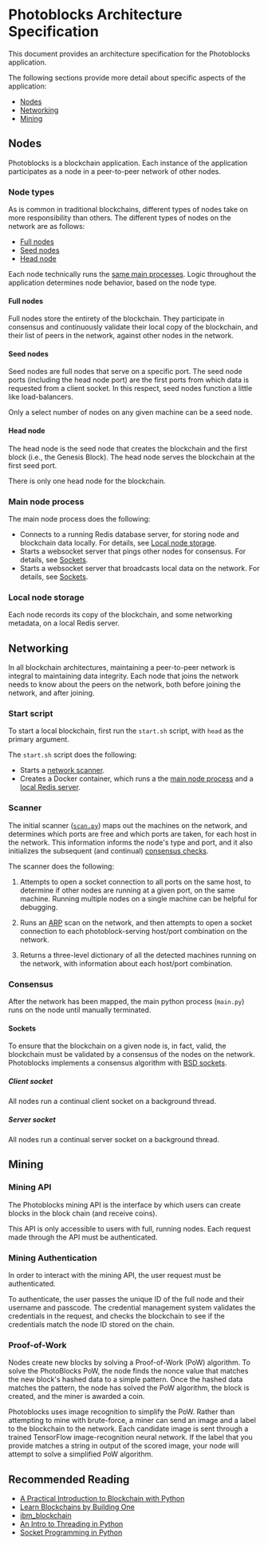 # Photoblocks Architecture Specification

This document provides an architecture specification for the Photoblocks application.

The following sections provide more detail about specific aspects of the application:

- [Nodes](#nodes)
- [Networking](#networking)
- [Mining](#mining)

## Nodes

Photoblocks is a blockchain application. Each instance of the application participates as a node in a peer-to-peer network of other nodes.

### Node types

As is common in traditional blockchains, different types of nodes take on more responsibility than others. The different types of nodes on the network are as follows:

- [Full nodes](#full-nodes)
- [Seed nodes](#seed-nodes)
- [Head node](#head-node)

Each node technically runs the [same main processes](#main-node-process). Logic throughout the application determines node behavior, based on the node type.

#### Full nodes

Full nodes store the entirety of the blockchain. They participate in consensus and continuously validate their local copy of the blockchain, and their list of peers in the network, against other nodes in the network. 

#### Seed nodes

Seed nodes are full nodes that serve on a specific port. The seed node ports (including the head node port) are the first ports from which data is requested from a client socket. In this respect, seed nodes function a little like load-balancers. 

Only a select number of nodes on any given machine can be a seed node.

#### Head node

The head node is the seed node that creates the blockchain and the first block (i.e., the Genesis Block). The head node serves the blockchain at the first seed port. 

There is only one head node for the blockchain.

### Main node process

The main node process does the following:

- Connects to a running Redis database server, for storing node and blockchain data locally. For details, see [Local node storage](#local-node-storage).
- Starts a websocket server that pings other nodes for consensus. For details, see [Sockets](#sockets).
- Starts a websocket server that broadcasts local data on the network. For details, see [Sockets](#sockets).

### Local node storage

Each node records its copy of the blockchain, and some networking metadata, on a local Redis server.

## Networking

In all blockchain architectures, maintaining a peer-to-peer network is integral to maintaining data integrity. Each node that joins the network needs to know about the peers on the network, both before joining the network, and after joining. 

### Start script

To start a local blockchain, first run the `start.sh` script, with `head` as the primary argument.

The `start.sh` script does the following:

- Starts a [network scanner](#scanner).
- Creates a Docker container, which runs a the [main node process](#main-process) and a [local Redis server](#local-database).

### Scanner

The initial scanner ([`scan.py`](../scan.py)) maps out the machines on the network, and determines which ports are free and which ports are taken, for each host in the network. This information informs the node's type and port, and it also initializes the subsequent (and continual) [consensus checks](#consensus).

The scanner does the following:

1. Attempts to open a socket connection to all ports on the same host, to determine if other nodes are running at a given port, on the same machine. Running multiple nodes on a single machine can be helpful for debugging.

2. Runs an [ARP](https://en.wikipedia.org/wiki/Address_Resolution_Protocol) scan on the network, and then attempts to open a socket connection to each photoblock-serving host/port combination on the network.

3. Returns a three-level dictionary of all the detected machines running on the network, with information about each host/port combination.

### Consensus

After the network has been mapped, the main python process (`main.py`) runs on the node until manually terminated.

#### Sockets

To ensure that the blockchain on a given node is, in fact, valid, the blockchain must be validated by a consensus of the nodes on the network. Photoblocks implements a consensus algorithm with [BSD sockets](https://docs.python.org/3/library/socket.html).

##### Client socket

All nodes run a continual client socket on a background thread. 

##### Server socket

All nodes run a continual server socket on a background thread. 

## Mining 

### Mining API

The Photoblocks mining API is the interface by which users can create blocks in the block chain (and receive coins).

This API is only accessible to users with full, running nodes. Each request made through the API must be authenticated.

### Mining Authentication

In order to interact with the mining API, the user request must be authenticated.

To authenticate, the user passes the unique ID of the full node and their username and passcode. The credential management system validates the credentials in the request, and checks the blockchain to see if the credentials match the node ID stored on the chain.

### Proof-of-Work

Nodes create new blocks by solving a Proof-of-Work (PoW) algorithm. To solve the PhotoBlocks PoW, the node finds the nonce value that matches the new block's hashed data to a simple pattern. Once the hashed data matches the pattern, the node has solved the PoW algorithm, the block is created, and the miner is awarded a coin.

Photoblocks uses image recognition to simplify the PoW. Rather than attempting to mine with brute-force, a miner can send an image and a label to the blockchain to the network. Each candidate image is sent through a trained TensorFlow image-recognition neural network. If the label that you provide matches a string in output of the scored image, your node will attempt to solve a simplified PoW algorithm. 

<!-- 
## Registration

There are two types of accounts in PhotoBlocks: *Trader* and *Miner*.
Traders can only trade, and miners can trade and mine.

### *Trader*
To register as a trader, navigate to the "Users" page of the PhotoBlocks web interface. After you fill out some forms, you'll be given a public and private key. Your name and public key are
visible to the public. Keep the private key private.

### *Miner*
To mine blocks, you need to register your node. To register a node, navigate to the "Nodes" page, and fill out the forms.

## Mining
To start mining blocks on a node, navigate to the "Mine" page of the PhotoBlocks web interface. You'll be asked to provide the 
following:
* The miner's public key
* The node's ID
* A candidate image to be placed in the candidate block
* A label for the candidate image
* A label for the image on the last block in the chain
 
## Trading
To start trading coins, navigate to the "Trade" page of the PhotoBlocks web interface. You'll be asked to provide the following:
* The sender's private and public key
* The recipient's public key
* The quantity of coins to trade
 
After you confirm a transaction, the transaction data is added to the transaction buffer on the blockchain. When a new 
block is mined, valid transactions are moved from the buffer to the block.
-->

## Recommended Reading

* [A Practical Introduction to Blockchain with Python](http://adilmoujahid.com/posts/2018)
* [Learn Blockchains by Building One](https://hackernoon.com/learn-blockchains-by-building-one-117428612f46)
* [ibm_blockchain](https://github.com/satwikkansal/ibm_blockchain)
* [An Intro to Threading in Python](https://realpython.com/intro-to-python-threading/)
* [Socket Programming in Python](https://realpython.com/python-sockets/)
